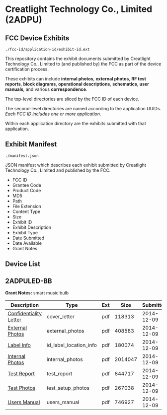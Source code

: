 # Creatlight Technology Co., Limited (2ADPU)
## FCC Device Exhibits

```
./fcc-id/application-id/exhibit-id.ext
```

This repository contains the exhibit documents submitted by Creatlight Technology Co., Limited to (and published by) the FCC as part of the device certification process.

These exhibits can include **internal photos**, **external photos**, **RF test reports**, **block diagrams**, **operational descriptions**, **schematics**, **user manuals**, and various **correspondence**.

The top-level directories are sliced by the FCC ID of each device.

The second-level directories are named according to the application UUIDs. *Each FCC ID includes one or more application.*

Within each application directory are the exhibits submitted with that application. 

## Exhibit Manifest

```
./manifest.json
```

JSON manifest which describes each exhibit submitted by Creatlight Technology Co., Limited and published by the FCC.

- FCC ID
- Grantee Code
- Product Code
- MD5
- Path
- File Extension
- Content Type
- Size
- Exhibit ID
- Exhibit Description
- Exhibit Type
- Date Submitted
- Date Available
- Grant Notes

## Device List
## 2ADPULED-BB
**Grant Notes:** smart music bulb

| Description | Type | Ext | Size | Submitted | Available |
| ----------- | ---- | --- | ---- | --------- | --------- |
| [Confidentiality Letter](2ADPULED-BB/5f4ca1bb7374cf2bd693acb47672e91a/2467827.pdf) | cover_letter | pdf | 118313 | 2014-12-09 | 2014-12-09 |
| [External Photos](2ADPULED-BB/5f4ca1bb7374cf2bd693acb47672e91a/2467828.pdf) | external_photos | pdf | 408583 | 2014-12-09 | 2014-12-09 |
| [Label Info](2ADPULED-BB/5f4ca1bb7374cf2bd693acb47672e91a/2467830.pdf) | id_label_location_info | pdf | 180074 | 2014-12-09 | 2014-12-09 |
| [Internal Photos](2ADPULED-BB/5f4ca1bb7374cf2bd693acb47672e91a/2467829.pdf) | internal_photos | pdf | 2014047 | 2014-12-09 | 2014-12-09 |
| [Test Report](2ADPULED-BB/5f4ca1bb7374cf2bd693acb47672e91a/2467833.pdf) | test_report | pdf | 844717 | 2014-12-09 | 2014-12-09 |
| [Test Photos](2ADPULED-BB/5f4ca1bb7374cf2bd693acb47672e91a/2467832.pdf) | test_setup_photos | pdf | 267038 | 2014-12-09 | 2014-12-09 |
| [Users Manual](2ADPULED-BB/5f4ca1bb7374cf2bd693acb47672e91a/2467831.pdf) | users_manual | pdf | 746927 | 2014-12-09 | 2014-12-09 |
